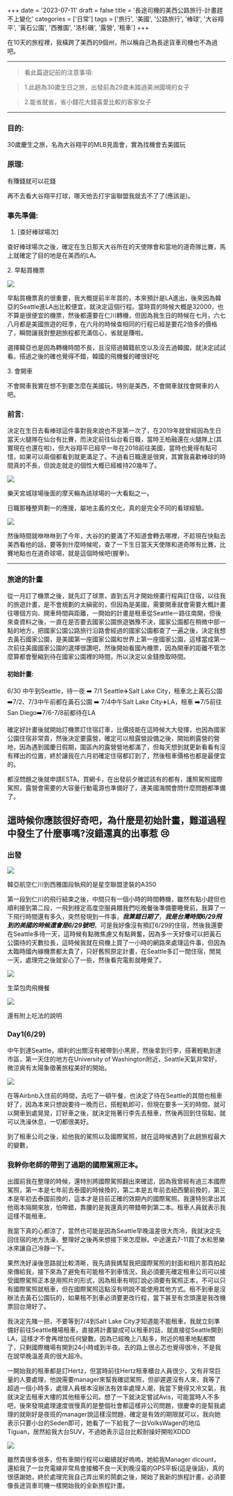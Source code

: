+++
date = '2023-07-11'
draft = false
title = '長途司機的美西公路旅行-計畫趕不上變化'
categories = ['日常']
tags = ['旅行', '美國', '公路旅行', '棒球', '大谷翔平', '黃石公園', '西雅圖', '洛杉磯', '露營', '租車']
+++

在10天的旅程裡，我橫跨了美西的9個州，所以稱自己為長途貨車司機也不為過吧。

------------------------------------------------------------------------

> 看此篇遊記前的注意事項:

> 1.此趟為30歲生日之旅，出發前為29歲未踏過美洲國境的女子

> 2.能省就省，省小錢花大錢喜愛比較的客家女子

------------------------------------------------------------------------

### 目的: 

30歲慶生之旅，名為大谷翔平的MLB見面會，實為找機會去美國玩

### 原理: 

有賺錢就可以花錢

再不去看大谷翔平打球，哪天他去打宇宙聯盟我就去不了了(應該是)。

### 事先準備: 

1.  [查好棒球場次]

查好棒球場次之後，確定在生日那天大谷所在的天使隊會和當地的道奇隊比賽，馬上就確定了目的地是在美西的LA。

2\. 早點買機票

![](https://cdn-images-1.medium.com/max/800/1*o-lMcBQYAyhxJIr1sLgKkQ.jpeg)

早點買機票真的很重要，我大概提前半年買的，本來預計是LA進出，後來因為韓亞的Seattle進LA出比較便宜，就決定這個行程。當時買的時候大概是32000，也不算是很便宜的機票，然後都還要在仁川轉機，但因為我生日的時候在七月，六七八月都是美國旅遊的旺季，在六月的時候查相同的行程已經是要花2倍多的價格了，瞬間讓我對整趟旅程都充滿信心，省就是賺啦。

選擇韓亞也是因為轉機時間不長，且沒搭過韓籍航空以及沒去過韓國，就決定試試看。搭過之後的確也覺得不錯，韓國的飛機餐的確很好吃

3\. 會開車

不會開車我實在想不到要怎麼在美國玩，特別是美西，不會開車就找會開車的人吧。

### 前言: 

決定在生日去看棒球這件事對我來說也不是第一次了，在2019年就曾經因為生日當天火腿隊在仙台有比賽，而決定前往仙台看日職，當時王柏融還在火腿隊上(其實現在也還在啦)，但大谷翔平已經早一年在2018前往美國，當時也覺得有點可惜，如果可以兩個都看到就更滿足了。不過看日職還是很爽，其實我喜歡棒球的時間真的不長，但說走就走的個性大概已經維持20幾年了。

![](https://cdn-images-1.medium.com/max/800/1*uBnnNcGBCcEpTZCzvpv9Rg.jpeg)
<figcaption>樂天宮城球場後面的摩天輪為該球場的一大看點之一。</figcaption>

日職那種整齊劃一的應援，屬地主義的文化，真的是完全不同的看球經驗。

![](https://cdn-images-1.medium.com/max/800/1*zC0ZZfqFnF4EjQfBgjb4xQ.jpeg)

然後時間就咻咻咻到了今年，大谷的約要滿了不知道會轉去哪裡，不趁現在快點去美西看他的話，要等到什麼時候呢，查了一下生日當天天使隊和道奇隊有比賽，比賽地點也在道奇球場，就是這個時候吧(握拳)。

------------------------------------------------------------------------

### 旅途的計畫 

從一月訂了機票之後，就先訂了球票，直到五月才開始規畫行程與訂住宿，以往我的旅遊計畫，是不會規劃的太縝密的，但因為是美國，需要開車就會需要大概計畫往哪個方向、開車時間與距離，一開始的計畫是租車從Seattle一路往南開，但後來查資料之後，一直在是否要去國家公園旅遊猶豫不決，國家公園都在稍微中部一點的地方，把國家公園公路旅行沿路會經過的國家公園都查了一遍之後，決定我想去黃石國家公園，是美國第一座國家公園和世界上第一座國家公園，這樣當成第一次前往美國國家公園的選擇很讚吧，然後開始看國內機票，因為開車的距離不管怎麼算都會壓縮到待在國家公園裡的時間，所以決定以金錢換取時間。

#### 初始計畫: 

6/30 中午到Seattle，待一夜 ➡️ 7/1 Seattle✈️Salt Lake City，租車北上黃石公園 ➡️7/2、7/3中午前都在黃石公園 ➡️ 7/4中午Salt Lake City✈️LA，租車 ➡️7/5前往San Diego➡️7/6-7/8前都待在LA

確定好計畫後就開始訂機票訂住宿訂車，比價技能在這時候大大發揮，也因為國家公園住宿非常貴，然後決定要露營，確定可以租露營設備之後，開始刷露營的營地，因為遇到國慶日假期，園區內的露營營地都滿了，但每天想到就更新看看有沒有釋出的位置，終於讓我在六月初確定住宿都訂到了，然後租車價格也都是最便宜的。

都沒問題之後就申請ESTA，買網卡，在出發前夕確認該有的都有，護照駕照國際駕照，露營會需要的大容量行動電源也準備好了，連美國海關會問什麼問題都準備了。

這時候你應該很好奇吧，為什麼是初始計畫，難道過程中發生了什麼事嗎?沒錯還真的出事惹
😢
------------------------------------------------------------------------

### 出發 

![](https://cdn-images-1.medium.com/max/800/1*KnRpSXpg4GhAeCwEO_nRfw.jpeg)
<figcaption>韓亞航空仁川到西雅圖段執飛的是星空聯盟塗裝的A350</figcaption>

第一段到仁川的飛行結束之後，中間只有一個小時的時間轉機，雖然有點小趕但也順利接到第二段，一飛到穩定高度空服員餵我們吃晚餐後準備要睡覺前，我算了一下飛行時間還有多久，突然發現到一件事，***我算錯日期了***，***我是台灣時間6/29飛到的美國的時候還會是6/29號吧***，可是我好像沒有預訂6/29的住宿，然後我還要在Seattle多待一天，這時候有點微焦慮又有點興奮，因為多一天好像可以把黃石公園待的天數拉長，這時候我就在飛機上買了一小時的網路來處理這件事，但因為太臨時國內線機票都太貴了，只好舊照原定計畫，在Seattle多訂一間住宿，閒晃一天，處理完之後就安心了一些，然後看完電影就睡覺了。

![](https://cdn-images-1.medium.com/max/800/1*q06k1WQDJv2lXUPO36VHeg.jpeg)
<figcaption>生菜包肉飛機餐</figcaption>

![](https://cdn-images-1.medium.com/max/800/1*oyeUzlfonCcVQcCeBbao8w.jpeg)
<figcaption>還有附上吃法的說明</figcaption>

### Day1(6/29) 

中午到達Seattle，順利的出關沒有被帶到小黑房，然後拿到行李，搭著輕軌到達市區，第一天住的地方在University of Washington附近，Seattle天氣非常好，微涼爽有太陽象徵著旅程美好的開始。

![](https://cdn-images-1.medium.com/max/800/1*Xor1E5oUrNdCOl2jt-9NUw.jpeg)

在等Airbnb入住前的時間，去吃了一頓午餐，也決定了待在Seattle的其間也租車好了，因為本來只想說要待一晚而已，搭輕軌即可，但現在要多一天的時間，就可以開車到處晃晃，訂好車之後，就決定拖著行李先去租車，然後再回到住宿點，就可以洗澡休息，一切都很美好。

到了租車公司之後，給他我的駕照以及國際駕照，就在這時候遇到了此趟旅程最大的變數，

### **我幹你老師的帶到了過期的國際駕照正本。** 

出國前我在整理的時候，還特別將國際駕照翻出來確認，因為我曾經有過三本國際駕照，第一本是七年前去泰國的時候換的，第二本是五年前去紐西蘭前換的，第三本是年初去泰國前換的，這本才是目前正確的效期內的國際駕照。我還特別拿出其他兩本隔開來放，怕帶錯，靠腰的是我還真的帶錯帶到第二本。租車人員就表示我這樣不能租車。

我當下真的心都涼了，當然也可能是因為Seattle早晚溫差很大而冷，我就決定先回住宿的地方洗澡，整理好之後再來想接下來怎麼辦。中途還去7-11買了水和思樂冰來讓自己冷靜一下。

果然洗好澡後思路就比較清晰，我先請我媽幫我把國際駕照的封面和相片那頁拍起來傳給我，接下來為了避免有可能租不到車情況，我必須要先確定租車公司可以接受國際駕照正本是用照片的形式，因為租車有明訂說必須要有駕照正本，不可以只有國際駕照就租車，但在國際駕照這點沒有明說不能使用其他方式。租不到車是沒辦法去黃石公園玩的，如果租不到車必須要更改行程，當下甚至有念頭還是我改機票回台灣好了。

我決定先賭一把，不要等到7/4到Salt Lake City才知道能不能租車，我就立刻準備好前往Seattle機場租車，直接將計畫變成可以租車的話，就直接從Seattle開到LA，這樣才不會再增加任何變數。因為已經晚上八點多，附近的租車地點都關了，只剩國際機場有開到24小時或到半夜。去的路上很忐忑也覺得很冷，不是我在說早晚溫差真的很大超冷。

一開始我的租車都是訂Hertz，但當時前往Hertz租車櫃台人員很少，又有非常巨量的人要處理，他說需要manager來幫我確認駕照，但卻遲遲沒有人來，我等了超過一個小時多，處理人員根本沒辦法有效率處理人潮，我當下覺得又冷又氣，我就決定去租車大樓的其他租車公司。想了一下就決定嘗試Avis，可能當時人不多吧，後來發現處理速度很慢真的是整個社會都這樣非公司問題，很慶幸的是幫我處理的就剛好是夜班的manager說這樣沒問題，確定是有效的期限就可以，我向她表示只要小台的Seden即可，她看了一下給我了一台VolksWagen的地瓜Tiguan，居然給我大台SUV，不過她表示這台比較耐操好開啦XDDD

![](https://cdn-images-1.medium.com/max/800/1*wQTCy2OqfS1a4v0-_3Wwdw.jpeg)

雖然貴很多很多，但有車開行程可以繼續就好嗚嗚，她給我Manager
dicount，還給我了一台充電線非常鳥會接觸不良一天到晚沒電的GPS平板(這是後話)，真的很感謝她，終於處理完我自己弄出來的鬧劇之後，開始了我新的旅程計畫，必須要像長途貨車司機一樣開始我的全新旅程計畫。